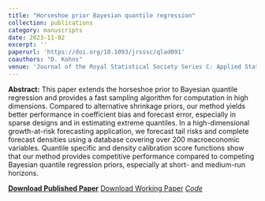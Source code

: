 ```yaml
---
title: "Horseshoe prior Bayesian quantile regression"
collection: publications
category: manuscripts
date: 2023-11-02
excerpt: ''
paperurl: 'https://doi.org/10.1093/jrsssc/qlad091'
coauthors: "D. Kohns"
venue: 'Journal of the Royal Statistical Society Series C: Applied Statistics'
---
```

**Abstract:** This paper extends the horseshoe prior to Bayesian quantile regression and provides a fast sampling algorithm for computation in high dimensions. Compared to alternative shrinkage priors, our method yields better performance in coefficient bias and forecast error, especially in sparse designs and in estimating extreme quantiles. In a high-dimensional growth-at-risk forecasting application, we forecast tail risks and complete forecast densities using a database covering over 200 macroeconomic variables. Quantile specific and density calibration score functions show that our method provides competitive performance compared to competing Bayesian quantile regression priors, especially at short- and medium-run horizons.

[**Download Published Paper**](https://doi.org/10.1093/jrsssc/qlad091) [Download Working Paper](https://arxiv.org/abs/2006.07655) [_Code_](https://github.com/davkoh/Horseshoe-Bayesian-Quantile-Regression)

